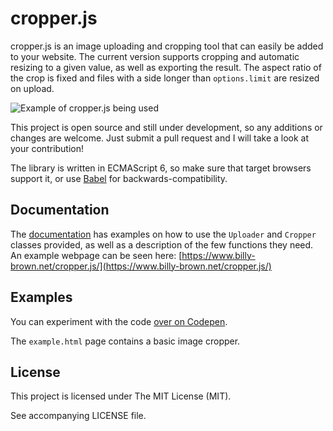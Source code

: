 # cropper.js

cropper.js is an image uploading and cropping tool that can easily be added to your website.
The current version supports cropping and automatic resizing to a given value, as well as exporting the result.
The aspect ratio of the crop is fixed and files with a side longer than `options.limit` are resized on upload.

![Example of cropper.js being used](https://i.imgur.com/mzbeAgY.png)

This project is open source and still under development, so any additions or changes are welcome.
Just submit a pull request and I will take a look at your contribution!

The library is written in ECMAScript 6, so make sure that target browsers support it, or use [Babel](https://babeljs.io/) for backwards-compatibility.

## Documentation

The [documentation](https://www.billy-brown.net/cropper-docs/) has examples on how to use the `Uploader` and `Cropper` classes provided, as well as a description of the few functions they need.
An example webpage can be seen here: [https://www.billy-brown.net/cropper.js/](https://www.billy-brown.net/cropper.js/)

## Examples

You can experiment with the code [over on Codepen](http://codepen.io/_Billy_Brown/pen/zvzWym?editors=101).

The `example.html` page contains a basic image cropper.

## License

This project is licensed under The MIT License (MIT).

See accompanying LICENSE file.
